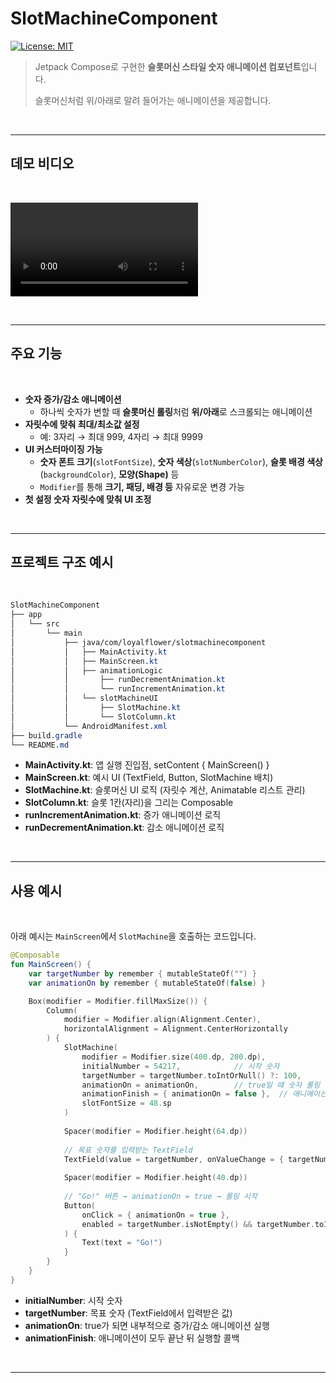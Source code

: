 # SlotMachineComponent

[![License: MIT](https://img.shields.io/badge/License-MIT-yellow.svg)](https://opensource.org/licenses/MIT)

> Jetpack Compose로 구현한 **슬롯머신 스타일 숫자 애니메이션 컴포넌트**입니다.  
> 
> 슬롯머신처럼 위/아래로 말려 들어가는 애니메이션을 제공합니다.

&nbsp;

---

## 데모 비디오

&nbsp;

<video src="https://github.com/loyalflower0908/SlotMachineComponent/raw/refs/heads/master/53975to53898.mp4"
  controls="controls"
  style="max-width: 600px;">
  Your browser does not support the video tag.
</video>

&nbsp;

---

## 주요 기능

&nbsp;

- **숫자 증가/감소 애니메이션**  
  - 하나씩 숫자가 변할 때 **슬롯머신 롤링**처럼 **위/아래**로 스크롤되는 애니메이션  
- **자릿수에 맞춰 최대/최소값 설정**  
  - 예: 3자리 → 최대 999, 4자리 → 최대 9999  
- **UI 커스터마이징 가능**  
  - **숫자 폰트 크기**(`slotFontSize`), **숫자 색상**(`slotNumberColor`), **슬롯 배경 색상**(`backgroundColor`), **모양(Shape)** 등  
  - `Modifier`를 통해 **크기, 패딩, 배경 등** 자유로운 변경 가능  
- **첫 설정 숫자 자릿수에 맞춰 UI 조정**

&nbsp;

---

## 프로젝트 구조 예시

&nbsp;

```css
SlotMachineComponent
├── app
│   └── src
│       └── main
│           ├── java/com/loyalflower/slotmachinecomponent
│           │   ├── MainActivity.kt
│           │   ├── MainScreen.kt
│           │   ├── animationLogic
│           │       ├── runDecrementAnimation.kt
│           │       └── runIncrementAnimation.kt
│           │   └── slotMachineUI
│           │       ├── SlotMachine.kt
│           │       └── SlotColumn.kt
│           └── AndroidManifest.xml
├── build.gradle
└── README.md
```

- **MainActivity.kt**: 앱 실행 진입점, setContent { MainScreen() }
- **MainScreen.kt**: 예시 UI (TextField, Button, SlotMachine 배치)
- **SlotMachine.kt**: 슬롯머신 UI 로직 (자릿수 계산, Animatable 리스트 관리)
- **SlotColumn.kt**: 슬롯 1칸(자리)을 그리는 Composable
- **runIncrementAnimation.kt**: 증가 애니메이션 로직
- **runDecrementAnimation.kt**: 감소 애니메이션 로직

&nbsp;
  
---

## 사용 예시

&nbsp;

아래 예시는 `MainScreen`에서 `SlotMachine`을 호출하는 코드입니다.

```kotlin
@Composable
fun MainScreen() {
    var targetNumber by remember { mutableStateOf("") }
    var animationOn by remember { mutableStateOf(false) }

    Box(modifier = Modifier.fillMaxSize()) {
        Column(
            modifier = Modifier.align(Alignment.Center),
            horizontalAlignment = Alignment.CenterHorizontally
        ) {
            SlotMachine(
                modifier = Modifier.size(400.dp, 200.dp),
                initialNumber = 54217,            // 시작 숫자
                targetNumber = targetNumber.toIntOrNull() ?: 100, 
                animationOn = animationOn,        // true일 때 숫자 롤링 애니메이션
                animationFinish = { animationOn = false },  // 애니메이션 종료 시 콜백
                slotFontSize = 48.sp
            )
            
            Spacer(modifier = Modifier.height(64.dp))
            
            // 목표 숫자를 입력받는 TextField
            TextField(value = targetNumber, onValueChange = { targetNumber = it })
            
            Spacer(modifier = Modifier.height(40.dp))
            
            // "Go!" 버튼 → animationOn = true → 롤링 시작
            Button(
                onClick = { animationOn = true },
                enabled = targetNumber.isNotEmpty() && targetNumber.toIntOrNull() != null
            ) {
                Text(text = "Go!")
            }
        }
    }
}
```

- **initialNumber**: 시작 숫자
- **targetNumber**: 목표 숫자 (TextField에서 입력받은 값)
- **animationOn**: true가 되면 내부적으로 증가/감소 애니메이션 실행
- **animationFinish**: 애니메이션이 모두 끝난 뒤 실행할 콜백

&nbsp;

---
